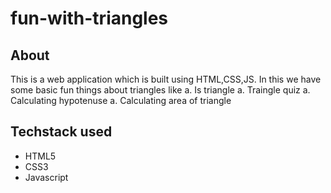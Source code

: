 # fun-with-triangles

## About

This is a web application which is built using HTML,CSS,JS. In this we have some basic fun things about triangles like
a. Is triangle
a. Traingle quiz
a. Calculating hypotenuse
a. Calculating area of triangle

## Techstack used
* HTML5
* CSS3
* Javascript
 
